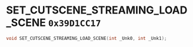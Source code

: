 # SET_CUTSCENE_STREAMING_LOAD_SCENE `0x39D1CC17`

```cpp
void SET_CUTSCENE_STREAMING_LOAD_SCENE(int _Unk0, int _Unk1);
```
